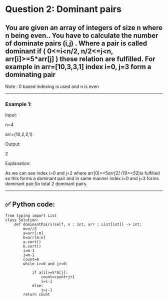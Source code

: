 # Question 2: Dominant pairs

## You are given an array of integers of size n where n being even.. You have to calculate the number of dominate pairs (i,j) . Where a pair is called dominant if ( 0<=i<n/2, n/2<=j<n, arr[i]>=5*arr[j] ) these relation are fulfilled.  For example  in arr=[10,3,3,1] index i=0, j=3 form a dominating pair
Note : 0 based indexing is used  and n is even 

---
### Example 1:

Input:

n=4

arr={10,2,2,1}

Output:

2

Explanation:

As we can see index i=0 and j=2 where arr[0]>=5*arr[2] (10>=5*2)is fulfilled so this forms a dominant pair and in same manner index i=0 and j=3 forms dominant pair.So total 2 dominant pairs.

---
## ✅ Python code:

```
from typing import List
class Solution:
    def dominantPairs(self, n : int, arr : List[int]) -> int:
        m=n//2
        a=arr[:m]
        b=arr[m:n]
        a.sort()
        b.sort()
        i=m-1
        j=m-1
        count=0
        while i>=0 and j>=0:
            
            if a[i]>=5*b[j]:
                count=count+j+1
                i=i-1
            else:
                j=j-1
        return count
```
